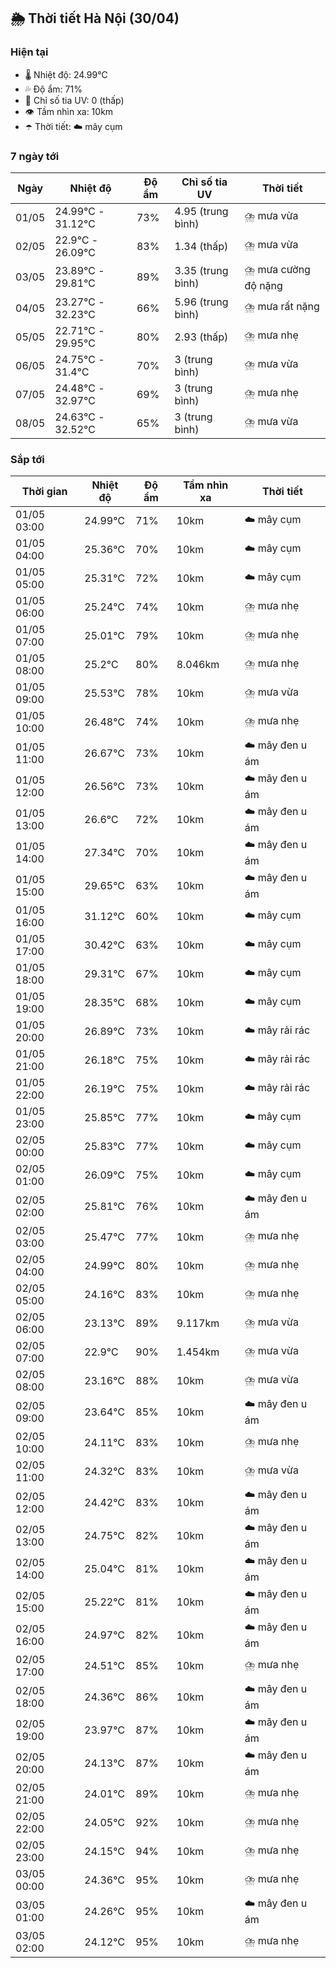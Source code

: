 ## 🌦️ Thời tiết Hà Nội (30/04)

### Hiện tại

- 🌡️ Nhiệt độ: 24.99℃
- 💦 Độ ẩm: 71%
- 🌟 Chỉ số tia UV: 0 (thấp)
- 👁️ Tầm nhìn xa: 10km
- ☂️ Thời tiết: ☁️ mây cụm

### 7 ngày tới

| Ngày | Nhiệt độ | Độ ẩm | Chỉ số tia UV | Thời tiết |
| --- | --- | --- | --- | --- |
| 01/05 | 24.99℃ - 31.12℃ | 73% | 4.95 (trung bình) | ⛈️ mưa vừa |
| 02/05 | 22.9℃ - 26.09℃ | 83% | 1.34 (thấp) | ⛈️ mưa vừa |
| 03/05 | 23.89℃ - 29.81℃ | 89% | 3.35 (trung bình) | ⛈️ mưa cường độ nặng |
| 04/05 | 23.27℃ - 32.23℃ | 66% | 5.96 (trung bình) | ⛈️ mưa rất nặng |
| 05/05 | 22.71℃ - 29.95℃ | 80% | 2.93 (thấp) | ⛈️ mưa nhẹ |
| 06/05 | 24.75℃ - 31.4℃ | 70% | 3 (trung bình) | ⛈️ mưa vừa |
| 07/05 | 24.48℃ - 32.97℃ | 69% | 3 (trung bình) | ⛈️ mưa nhẹ |
| 08/05 | 24.63℃ - 32.52℃ | 65% | 3 (trung bình) | ⛈️ mưa vừa |

### Sắp tới

| Thời gian | Nhiệt độ | Độ ẩm | Tầm nhìn xa | Thời tiết |
| --- | --- | --- | --- | --- |
| 01/05 03:00 | 24.99℃ | 71% | 10km | ☁️ mây cụm |
| 01/05 04:00 | 25.36℃ | 70% | 10km | ☁️ mây cụm |
| 01/05 05:00 | 25.31℃ | 72% | 10km | ☁️ mây cụm |
| 01/05 06:00 | 25.24℃ | 74% | 10km | ⛈️ mưa nhẹ |
| 01/05 07:00 | 25.01℃ | 79% | 10km | ⛈️ mưa nhẹ |
| 01/05 08:00 | 25.2℃ | 80% | 8.046km | ⛈️ mưa nhẹ |
| 01/05 09:00 | 25.53℃ | 78% | 10km | ⛈️ mưa vừa |
| 01/05 10:00 | 26.48℃ | 74% | 10km | ⛈️ mưa nhẹ |
| 01/05 11:00 | 26.67℃ | 73% | 10km | ☁️ mây đen u ám |
| 01/05 12:00 | 26.56℃ | 73% | 10km | ☁️ mây đen u ám |
| 01/05 13:00 | 26.6℃ | 72% | 10km | ☁️ mây đen u ám |
| 01/05 14:00 | 27.34℃ | 70% | 10km | ☁️ mây đen u ám |
| 01/05 15:00 | 29.65℃ | 63% | 10km | ☁️ mây đen u ám |
| 01/05 16:00 | 31.12℃ | 60% | 10km | ☁️ mây cụm |
| 01/05 17:00 | 30.42℃ | 63% | 10km | ☁️ mây cụm |
| 01/05 18:00 | 29.31℃ | 67% | 10km | ☁️ mây cụm |
| 01/05 19:00 | 28.35℃ | 68% | 10km | ☁️ mây cụm |
| 01/05 20:00 | 26.89℃ | 73% | 10km | ☁️ mây rải rác |
| 01/05 21:00 | 26.18℃ | 75% | 10km | ☁️ mây rải rác |
| 01/05 22:00 | 26.19℃ | 75% | 10km | ☁️ mây rải rác |
| 01/05 23:00 | 25.85℃ | 77% | 10km | ☁️ mây cụm |
| 02/05 00:00 | 25.83℃ | 77% | 10km | ☁️ mây cụm |
| 02/05 01:00 | 26.09℃ | 75% | 10km | ☁️ mây cụm |
| 02/05 02:00 | 25.81℃ | 76% | 10km | ☁️ mây đen u ám |
| 02/05 03:00 | 25.47℃ | 77% | 10km | ⛈️ mưa nhẹ |
| 02/05 04:00 | 24.99℃ | 80% | 10km | ⛈️ mưa nhẹ |
| 02/05 05:00 | 24.16℃ | 83% | 10km | ⛈️ mưa nhẹ |
| 02/05 06:00 | 23.13℃ | 89% | 9.117km | ⛈️ mưa vừa |
| 02/05 07:00 | 22.9℃ | 90% | 1.454km | ⛈️ mưa vừa |
| 02/05 08:00 | 23.16℃ | 88% | 10km | ⛈️ mưa vừa |
| 02/05 09:00 | 23.64℃ | 85% | 10km | ☁️ mây đen u ám |
| 02/05 10:00 | 24.11℃ | 83% | 10km | ⛈️ mưa nhẹ |
| 02/05 11:00 | 24.32℃ | 83% | 10km | ⛈️ mưa vừa |
| 02/05 12:00 | 24.42℃ | 83% | 10km | ☁️ mây đen u ám |
| 02/05 13:00 | 24.75℃ | 82% | 10km | ☁️ mây đen u ám |
| 02/05 14:00 | 25.04℃ | 81% | 10km | ☁️ mây đen u ám |
| 02/05 15:00 | 25.22℃ | 81% | 10km | ☁️ mây đen u ám |
| 02/05 16:00 | 24.97℃ | 82% | 10km | ☁️ mây đen u ám |
| 02/05 17:00 | 24.51℃ | 85% | 10km | ⛈️ mưa nhẹ |
| 02/05 18:00 | 24.36℃ | 86% | 10km | ☁️ mây đen u ám |
| 02/05 19:00 | 23.97℃ | 87% | 10km | ☁️ mây đen u ám |
| 02/05 20:00 | 24.13℃ | 87% | 10km | ☁️ mây đen u ám |
| 02/05 21:00 | 24.01℃ | 89% | 10km | ⛈️ mưa nhẹ |
| 02/05 22:00 | 24.05℃ | 92% | 10km | ⛈️ mưa nhẹ |
| 02/05 23:00 | 24.15℃ | 94% | 10km | ⛈️ mưa nhẹ |
| 03/05 00:00 | 24.36℃ | 95% | 10km | ⛈️ mưa nhẹ |
| 03/05 01:00 | 24.26℃ | 95% | 10km | ☁️ mây đen u ám |
| 03/05 02:00 | 24.12℃ | 95% | 10km | ⛈️ mưa nhẹ |
